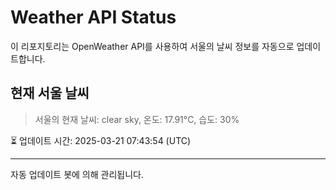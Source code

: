 
# Weather API Status

이 리포지토리는 OpenWeather API를 사용하여 서울의 날씨 정보를 자동으로 업데이트합니다.

## 현재 서울 날씨
> 서울의 현재 날씨: clear sky, 온도: 17.91°C, 습도: 30%

⏳ 업데이트 시간: 2025-03-21 07:43:54 (UTC)

---
자동 업데이트 봇에 의해 관리됩니다.
